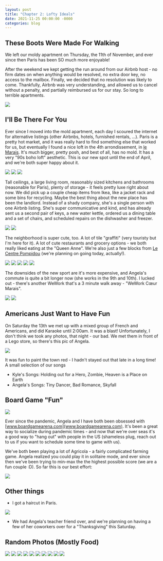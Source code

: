 ```yaml
---
layout: post
title: "Chapter 2: Lofty Ideals"
date: 2021-11-25 00:00:00 -0000
categories: blog
---
```


## These Boots Were Made For Walking

We left our moldy apartment on Thursday, the 11th of November, and ever since then Paris has been SO much more enjoyable! 

After the weekend we kept getting the run around from our Airbnb host - no firm dates on when anything would be resolved, no extra door key, no access to the mailbox. Finally, we decided that no resolution was likely to come. Thankfully, Airbnb was very understanding, and allowed us to cancel without a penalty, and partially reimbursed us for our stay. So long to terrible apartments. 

![](/assets/images/2021-11-25-paris-chapter2/we-quit.PNG)

## I'll Be There For You

Ever since I moved into the mold apartment, each day I scoured the internet for alternative listings (other Airbnbs, hotels, furnished rentals, ...). Paris is a pretty hot market, and it was really hard to find something else that worked for us, but eventually I found a nice loft in the 4th arrondissement, in [le Marais](https://en.wikipedia.org/wiki/The_Marais). It's much bigger, pretty posh, and best of all, has no mold. It has a very "90s boho loft" aesthetic. This is our new spot until the end of April, and we're both super happy about it. 

![](/assets/images/2021-11-25-paris-chapter2/angela-front-door.jpeg)
![](/assets/images/2021-11-25-paris-chapter2/apartment-1.jpg)
![](/assets/images/2021-11-25-paris-chapter2/apartment-3.jpeg)

Tall ceilings, a large living room, reasonably sized kitchens and bathrooms (reasonable for Paris), plenty of storage - it feels pretty luxe right about now. We did pick up a couple cheap items from Ikea, like a jacket rack and some bins for recycling. Maybe the best thing about the new place has been the landlord. Instead of a shady company, she's a single person with one Airbnb listing. She's super communicative and kind, and has already sent us a second pair of keys, a new water kettle, ordered us a dining table and a set of chairs,  and scheduled repairs on the dishwasher and freezer. 

![](/assets/images/2021-11-25-paris-chapter2/apartment-2.jpeg)
![](/assets/images/2021-11-25-paris-chapter2/apartment-4.JPG)

The neighborhood is super cute, too. A lot of tile "graffiti" (very touristy but I'm here for it). A lot of cute restaurants and grocery options - we both really liked eating at the "Queen Anne". We're also just a few blocks from [Le Centre Pompidou](https://www.centrepompidou.fr/en/) (we're planning on going today, actually!). 

![](/assets/images/2021-11-25-paris-chapter2/queen-anne1.jpeg)
![](/assets/images/2021-11-25-paris-chapter2/queen-anne2.jpeg)
![](/assets/images/2021-11-25-paris-chapter2/gizmo.jpeg)
![](/assets/images/2021-11-25-paris-chapter2/gremlin.jpeg)
![](/assets/images/2021-11-25-paris-chapter2/tile.jpeg)

The downsides of the new sport are it's more expensive, and Angela's commute is quite a bit longer now (she works in the 9th and 10th). I lucked out - there's another WeWork that's a 3 minute walk away - "WeWork Cœur Marais". 

![](/assets/images/2021-11-25-paris-chapter2/wework1.jpeg)
![](/assets/images/2021-11-25-paris-chapter2/wework2.jpeg)

## Americans Just Want to Have Fun

On Saturday the 13th we met up with a mixed group of French and Americans, and did Karaoke until 2:00am. It was a blast! Unfortunately, I don't think we took any photos, that night - our bad. We met them in front of a Lego store, so there's this pic of Angela. 

![](/assets/images/2021-11-25-paris-chapter2/karaoke-night.jpeg)

It was fun to paint the town red - I hadn't stayed out that late in a long time! A small selection of our songs

* Kyle's Songs: Holding out for a Hero, Zombie, Heaven is a Place on Earth
* Angela's Songs: Tiny Dancer, Bad Romance, Skyfall 

## Board Game "Fun"

![](/assets/images/2021-11-25-paris-chapter2/board_game.png)

Ever since the pandemic, Angela and I have both been obsessed with [www.boardgamearena.com](www.boardgamearena.com). It's been a great way to socialize during pandemic times - and now that we're over seas it's a good way to "hang out" with people in the US (shameless plug, reach out to us if you want to schedule some time to game with us). 

We've both been playing a lot of Agricola - a fairly complicated farming game. Angela realized you could play it in solitaire mode, and ever since then we've been trying to min-max the the highest possible score (we are a fun couple :D). So far this is our best effort:

![](/assets/images/2021-11-25-paris-chapter2/agricola-gamers.png)


## Other things

* I got a haircut in Paris. 

![](/assets/images/2021-11-25-paris-chapter2/haircut.jpeg)

* We had Angela's teacher friend over, and we're planning on having a few of her coworkers over for a "Thanksgiving" this Saturday. 

## Random Photos (Mostly Food)

![](/assets/images/2021-11-25-paris-chapter2/angela-food-1.jpeg)
![](/assets/images/2021-11-25-paris-chapter2/angela-food-2.jpeg)
![](/assets/images/2021-11-25-paris-chapter2/angela-food-3.jpeg)
![](/assets/images/2021-11-25-paris-chapter2/kyle-food-1.jpeg)
![](/assets/images/2021-11-25-paris-chapter2/canard.jpeg)
![](/assets/images/2021-11-25-paris-chapter2/angela-sisters.jpeg)
![](/assets/images/2021-11-25-paris-chapter2/church.jpeg)
![](/assets/images/2021-11-25-paris-chapter2/mural.jpeg)
![](/assets/images/2021-11-25-paris-chapter2/snack.jpeg)
![](/assets/images/2021-11-25-paris-chapter2/tripe.jpeg)
